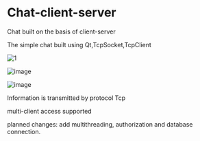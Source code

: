 # Chat-client-server
Сhat built on the basis of client-server

 The simple chat built using Qt,TcpSocket,TcpClient
 
 
 ![1](https://user-images.githubusercontent.com/101105839/188438685-79204f32-2538-465e-aa71-c35bba7f5891.png)

![image](https://user-images.githubusercontent.com/101105839/188438283-e53b39ec-740e-4b62-832a-ad3b43243629.png)

 ![image](https://user-images.githubusercontent.com/101105839/188438181-f25da222-628d-454b-9b3f-84fa17748d16.png)

 
 Information is transmitted by protocol Tcp
 
 multi-client access supported 
 
 planned changes: add multithreading, authorization and database connection.
 

 
 
